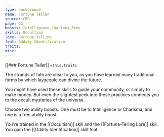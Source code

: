 ```yaml
---
type: background
name: Fortune Teller 
source: CRB
page: 62
boosts: Intelligence,Charisma,Free
skills: Occultism
lore: Fortune-Telling
feat: Oddity Identification
traits: 
misc: 
---
```


[[### Fortune Teller]]
`=this.traits`


The strands of fate are clear to you, as you have learned many traditional forms by which laypeople can divine the future.

You might have used these skills to guide your community, or simply to make money. But even the slightest peek into these practices connects you to the occult mysteries of the universe.

Choose two ability boosts. One must be to Intelligence or Charisma, and one is a free ability boost.

You're trained in the [[Occultism]] skill and the [[Fortune-Telling Lore]] skill. You gain the [[Oddity Identification]] skill feat.


